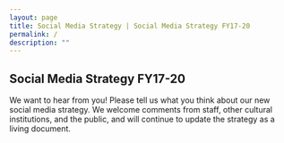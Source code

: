 ```yaml
---
layout: page
title: Social Media Strategy | Social Media Strategy FY17-20
permalink: /
description: ""
---
```


## Social Media Strategy FY17-20

We want to hear from you! Please tell us what you think about our new social media strategy. We welcome comments from staff, other cultural institutions, and the public, and will continue to update the strategy as a living document.
 
